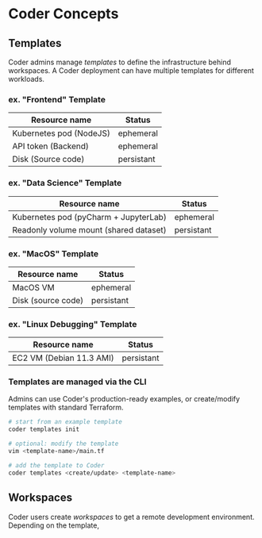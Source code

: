 # Coder Concepts

## Templates

Coder admins manage *templates* to define the infrastructure behind workspaces. A Coder deployment can have multiple templates for different workloads.

### ex. "Frontend" Template

| Resource name           | Status     |
| ----------------------- | ---------- |
| Kubernetes pod (NodeJS) | ephemeral  |
| API token (Backend)     | ephemeral  |
| Disk (Source code)      | persistant |

### ex. "Data Science" Template

| Resource name                          | Status     |
| -------------------------------------- | ---------- |
| Kubernetes pod (pyCharm + JupyterLab)  | ephemeral  |
| Readonly volume mount (shared dataset) | persistant |

### ex. "MacOS" Template

| Resource name      | Status     |
| ------------------ | ---------- |
| MacOS VM           | ephemeral  |
| Disk (source code) | persistant |

### ex. "Linux Debugging" Template

| Resource name            | Status     |
| ------------------------ | ---------- |
| EC2 VM (Debian 11.3 AMI) | persistant |

### Templates are managed via the CLI

Admins can use Coder's production-ready examples, or create/modify templates with standard Terraform.

```sh
# start from an example template
coder templates init

# optional: modify the template 
vim <template-name>/main.tf

# add the template to Coder
coder templates <create/update> <template-name>
```

## Workspaces

Coder users create *workspaces* to get a remote development environment. Depending on the template, 




